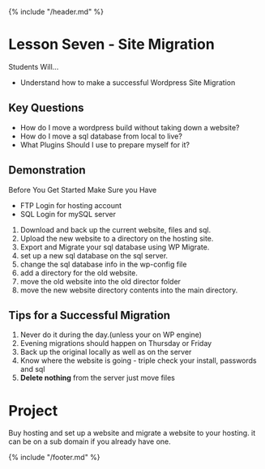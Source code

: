 {% include "/header.md" %}

# Lesson Seven - Site Migration

Students Will...
* Understand how to make a successful Wordpress Site Migration

## Key Questions
* How do I move a wordpress build without taking down a website?
* How do I move a sql database from local to live?
* What Plugins Should I use to prepare myself for it?



## Demonstration
Before You Get Started Make Sure you Have
* FTP Login for hosting account
* SQL Login for mySQL server


1. Download and back up the current website, files and sql.
2. Upload the new website to a directory on the hosting site.
3. Export and Migrate your sql database using WP Migrate.
4. set up a new sql database on the sql server.
5. change the sql database info in the wp-config file
6. add a directory for the old website.
7. move the old website into the old director folder
8. move the new website directory contents into the main directory.


## Tips for a Successful Migration
1. Never do it during the day.(unless your on WP engine)
2. Evening migrations should happen on Thursday or Friday
3. Back up the original locally as well as on the server
4. Know where the website is going - triple check your install, passwords and sql
5. **Delete nothing** from the server just move files

# Project
Buy hosting and set up a website and migrate a website to your hosting. it can be on a sub domain if you already have one.

{% include "/footer.md" %}
